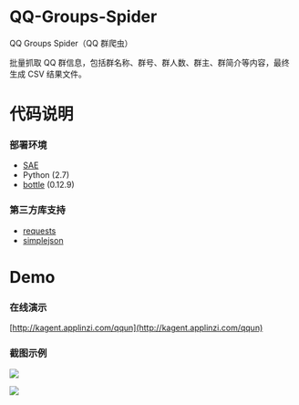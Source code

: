 # QQ-Groups-Spider
QQ Groups Spider（QQ 群爬虫）

批量抓取 QQ 群信息，包括群名称、群号、群人数、群主、群简介等内容，最终生成 CSV 结果文件。

# 代码说明

### 部署环境

* [SAE](https://www.sinacloud.com/sae.html)
* Python (2.7)
* [bottle](http://bottlepy.org/) (0.12.9)

### 第三方库支持

* [requests](http://python-requests.org)
* [simplejson](http://simplejson.readthedocs.org)


# Demo

### 在线演示

[http://kagent.applinzi.com/qqun](http://kagent.applinzi.com/qqun)

### 截图示例

![](http://7xslb5.com1.z0.glb.clouddn.com/QQ-Groups-Spider-Demo01.jpg)

![](http://7xslb5.com1.z0.glb.clouddn.com/QQ-Groups-Spider-Demo02.jpg)